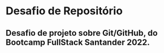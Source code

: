 # Desafio de Repositório
## Desafio de projeto sobre Git/GitHub, do Bootcamp FullStack Santander 2022.
